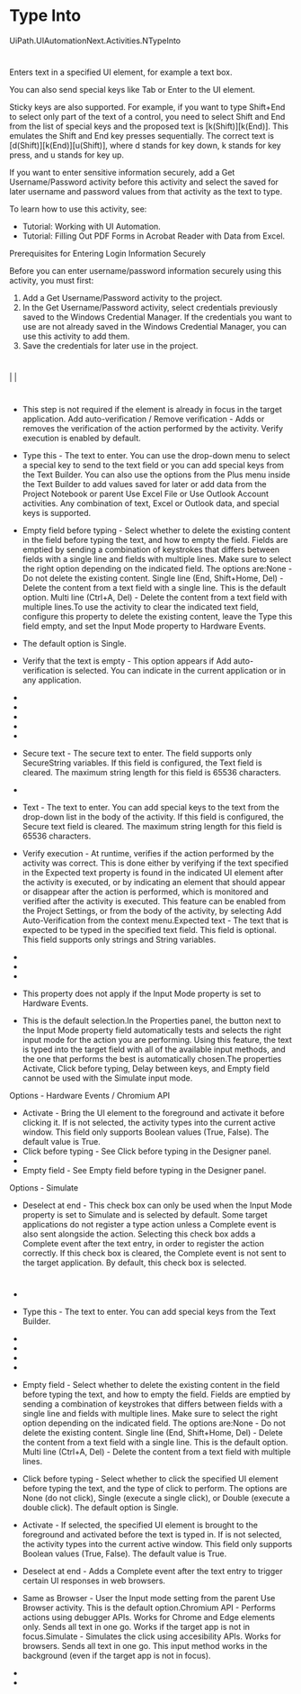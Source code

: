 ﻿# Type Into

UiPath.UIAutomationNext.Activities.NTypeInto

# 

Enters text in a specified UI element, for example a text box.

You can also send special keys like Tab or Enter to the UI element.

Sticky keys are also supported. For example, if you want to type
                    Shift+End to select only part of the text of a
                control, you need to select Shift and End from the
                list of special keys and the proposed text is [k(Shift)][k(End)].
                This emulates the Shift and End key presses
                sequentially. The correct text is [d(Shift)][k(End)][u(Shift)],
                where d stands for key down, k stands for key
                press, and u stands for key up.

If you want to enter sensitive information securely, add a Get Username/Password activity before this
                activity and select the saved for later username and password values from that
                activity as the text to type.







To learn how to use this activity, see:

* Tutorial: Working with UI Automation.
* Tutorial: Filling Out PDF Forms in Acrobat Reader with Data from Excel.

Prerequisites for Entering Login Information Securely

Before you can enter username/password information securely using this activity, you
                must first:

1. Add a Get Username/Password activity to the project.
2. In the Get Username/Password activity, select credentials previously saved to the Windows Credential Manager. If the credentials you want to use are not already saved in the Windows Credential Manager, you can use this activity to add them.
3. Save the credentials for later use in the project.

# 

|  |

# 



* This step is not required if the element is already in focus in the target application. Add auto-verification / Remove verification - Adds or removes the verification of the action performed by the activity. Verify execution is enabled by default.
* Type this - The text to enter. You can use the drop-down menu to select a special key to send to the text field or you can add special keys from the Text Builder. You can also use the options from the Plus menu inside the Text Builder to add values saved for later or add data from the Project Notebook or parent Use Excel File or Use Outlook Account activities. Any combination of text, Excel or Outlook data, and special keys is supported.
* Empty field before typing - Select whether to delete the existing content in the field before typing the text, and how to empty the field. Fields are emptied by sending a combination of keystrokes that differs between fields with a single line and fields with multiple lines. Make sure to select the right option depending on the indicated field. The options are:None - Do not delete the existing content. Single line (End, Shift+Home, Del) - Delete the content from a text field with a single line. This is the default option. Multi line (Ctrl+A, Del) - Delete the content from a text field with multiple lines.To use the activity to clear the indicated text field, configure this property to delete the existing content, leave the Type this field empty, and set the Input Mode property to Hardware Events.
* The default option is Single.
* Verify that the text is empty - This option appears if Add auto-verification is selected. You can indicate in the current application or in any application.





* 
* 
* 
* 
* 



* Secure text - The secure text to enter. The field supports only SecureString variables. If this field is configured, the Text field is cleared. The maximum string length for this field is 65536 characters.
* 
* Text - The text to enter. You can add special keys to the text from the drop-down list in the body of the activity. If this field is configured, the Secure text field is cleared. The maximum string length for this field is 65536 characters.
* Verify execution - At runtime, verifies if the action performed by the activity was correct. This is done either by verifying if the text specified in the Expected text property is found in the indicated UI element after the activity is executed, or by indicating an element that should appear or disappear after the action is performed, which is monitored and verified after the activity is executed. This feature can be enabled from the Project Settings, or from the body of the activity, by selecting Add Auto-Verification from the context menu.Expected text - The text that is expected to be typed in the specified text field. This field is optional. This field supports only strings and String variables.



* 
* 



* 



* This property does not apply if the Input Mode property is set to Hardware Events.
* This is the default selection.In the Properties panel, the button next to the Input Mode property field automatically tests and selects the right input mode for the action you are performing. Using this feature, the text is typed into the target field with all of the available input methods, and the one that performs the best is automatically chosen.The properties Activate, Click before typing, Delay between keys, and Empty field cannot be used with the Simulate input mode.

Options - Hardware Events / Chromium API

* Activate - Bring the UI element to the foreground and activate it before clicking it. If is not selected, the activity types into the current active window. This field only supports Boolean values (True, False). The default value is True.
* Click before typing - See Click before typing in the Designer panel.
* 
* Empty field - See Empty field before typing in the Designer panel.

Options - Simulate

* Deselect at end - This check box can only be used when the Input Mode property is set to Simulate and is selected by default. Some target applications do not register a type action unless a Complete event is also sent alongside the action. Selecting this check box adds a Complete event after the text entry, in order to register the action correctly. If this check box is cleared, the Complete event is not sent to the target application. By default, this check box is selected.

# 

* 
* Type this - The text to enter. You can add special keys from the Text Builder.





* 
* 
* 
* 



* Empty field - Select whether to delete the existing content in the field before typing the text, and how to empty the field. Fields are emptied by sending a combination of keystrokes that differs between fields with a single line and fields with multiple lines. Make sure to select the right option depending on the indicated field. The options are:None - Do not delete the existing content. Single line (End, Shift+Home, Del) - Delete the content from a text field with a single line. This is the default option. Multi line (Ctrl+A, Del) - Delete the content from a text field with multiple lines.
* Click before typing - Select whether to click the specified UI element before typing the text, and the type of click to perform. The options are None (do not click), Single (execute a single click), or Double (execute a double click). The default option is Single.
* Activate - If selected, the specified UI element is brought to the foreground and activated before the text is typed in. If is not selected, the activity types into the current active window. This field only supports Boolean values (True, False). The default value is True.
* Deselect at end - Adds a Complete event after the text entry to trigger certain UI responses in web browsers.
* Same as Browser - User the Input mode setting from the parent Use Browser activity. This is the default option.Chromium API - Performs actions using debugger APIs. Works for Chrome and Edge elements only. Sends all text in one go. Works if the target app is not in focus.Simulate - Simulates the click using accesibility APIs. Works for browsers. Sends all text in one go. This input method works in the background (even if the target app is not in focus).



* 
*
